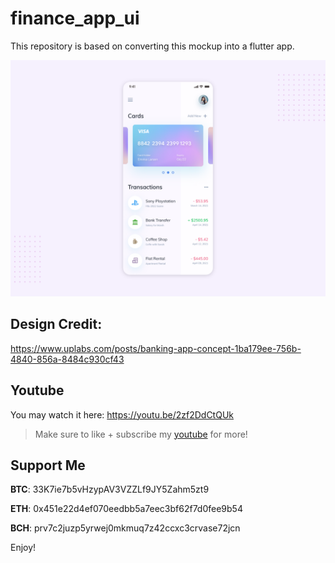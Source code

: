 # finance_app_ui

This repository is based on converting this mockup into a flutter app.

![course app](assets/images/preview.png?raw=true)

## Design Credit:
https://www.uplabs.com/posts/banking-app-concept-1ba179ee-756b-4840-856a-8484c930cf43

## Youtube
You may watch it here: https://youtu.be/2zf2DdCtQUk
>Make sure to like + subscribe my [youtube](https://www.youtube.com/channel/UCCA4f3dCsJMVBXr6gmJ5gxA?view_as=subscriber) for more!

## Support Me

**BTC**: 33K7ie7b5vHzypAV3VZZLf9JY5Zahm5zt9

**ETH**: 0x451e22d4ef070eedbb5a7eec3bf62f7d0fee9b54

**BCH**: prv7c2juzp5yrwej0mkmuq7z42ccxc3crvase72jcn 

Enjoy!
